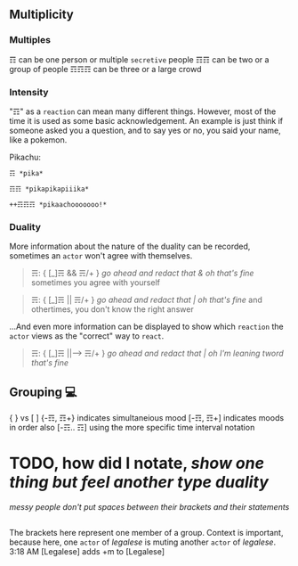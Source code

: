 ## Multiplicity

### Multiples
☶ can be one person or multiple `secretive` people
☶☶ can be two or a group of people
☶☶☶ can be three or a large crowd

### Intensity
"☶" as a `reaction` can mean many different things.  However, most of the time it is used as some basic acknowledgement.  An example is just think if someone asked you a question, and to say yes or no, you said your name, like a pokemon.

Pikachu:

`☶ *pika*`

`☶☶ *pikapikapiiika*`

`++☶☶☶ *pikaachooooooo!*`

### Duality

More information about the nature of the duality can be recorded, sometimes an `actor` won't agree with themselves.

> ☴: { [_]☴ && ☴/+ } *go ahead and redact that & oh that's fine* sometimes you agree with yourself

> ☴: { [_]☴ || ☴/+ } *go ahead and redact that | oh that's fine* and othertimes, you don't know the right answer

...And even more information can be displayed to show which `reaction` the `actor` views as the "correct" way to `react`.

> ☴: { [_]☴ ||--> ☴/+ } *go ahead and redact that | oh I'm leaning tword that's fine*

## Grouping 💻
{ } vs [ ]
{-☶, ☶+} indicates simultaneious mood
[-☶, ☶+] indicates moods in order
also [-☶.. ☶] using the more specific time interval notation

# TODO, how did I notate, *show one thing but feel another type duality*

*messy people don't put spaces between their brackets and their statements*


##
The brackets here represent one member of a group.  Context is important, because here, one `actor` of _legalese_ is muting another `actor` of _legalese_.
3:18 AM [Legalese] adds +m to [Legalese]